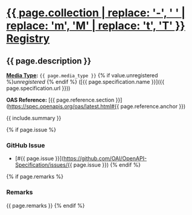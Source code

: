 # <a href=".">{{ page.collection | replace: '-', ' ' | replace: 'm', 'M' | replace: 't', 'T' }} Registry</a>

## {{ page.description }}

**[Media Type](https://spec.openapis.org/oas/latest.html#media-types):** `{{ page.media_type }}` {% if value.unregistered %}_unregistered_ {% endif %} ([{{ page.specification.name }}]({{ page.specification.url }}))

**OAS Reference:** [{{ page.reference.section }}](https://spec.openapis.org/oas/latest.html#{{ page.reference.anchor }})

{{ include.summary }}

{% if page.issue %}
### GitHub Issue

* [#{{ page.issue }}](https://github.com/OAI/OpenAPI-Specification/issues/{{ page.issue }})
{% endif %}

{% if page.remarks %}
### Remarks

{{ page.remarks }}
{% endif %}


